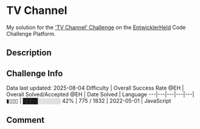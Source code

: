 # TV Channel

My solution for the ['TV Channel' Challenge](https://platform.entwicklerheld.de/challenge/tv-channel?technology=JavaScript) on the [EntwicklerHeld](https://platform.entwicklerheld.de/) Code Challenge Platform.

## Description


## Challenge Info
Data last updated: 2025-08-04
Difficulty | Overall Success Rate @EH | Overall Solved/Accepted @EH | Date Solved | Language
---|---|---|---|---|
▮▯▯▯ | ████░░░░░░ 42% | 775 / 1832 | 2022-05-01 | JavaScript

## Comment
